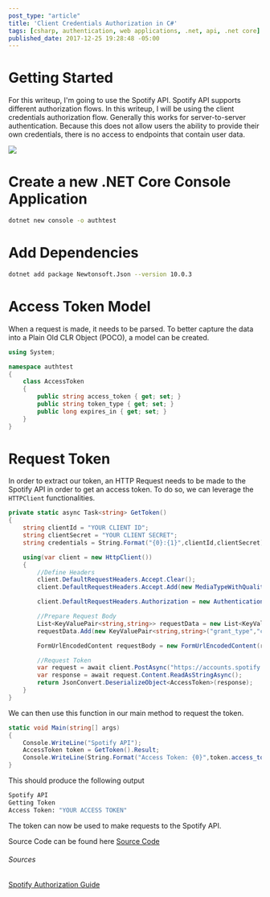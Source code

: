 ```yaml
---
post_type: "article" 
title: 'Client Credentials Authorization in C#'
tags: [csharp, authentication, web applications, .net, api, .net core]
published_date: 2017-12-25 19:28:48 -05:00
---
```



# Getting Started

For this writeup, I'm going to use the Spotify API. Spotify API supports different authorization flows. In this writeup, I will be using the client credentials authorization flow. Generally this works for server-to-server authentication. Because this does not allow users the ability to provide their own credentials, there is no access to endpoints that contain user data.

![](http://cdn.lqdev.tech/files/images/clientcredentialsflowdiagram.png)

# Create a new .NET Core Console Application

```bash
dotnet new console -o authtest
```

# Add Dependencies

```bash
dotnet add package Newtonsoft.Json --version 10.0.3
```

# Access Token Model

When a request is made, it needs to be parsed. To better capture the data into a Plain Old CLR Object (POCO), a model can be created.

```csharp
using System;

namespace authtest
{
    class AccessToken
    {
        public string access_token { get; set; }
        public string token_type { get; set; }
        public long expires_in { get; set; }
    }
}
```

# Request Token

In order to extract our token, an HTTP Request needs to be made to the Spotify API in order to get an access token. To do so, we can leverage the `HTTPClient` functionalities.

```csharp
private static async Task<string> GetToken()
{
    string clientId = "YOUR CLIENT ID";
    string clientSecret = "YOUR CLIENT SECRET";
    string credentials = String.Format("{0}:{1}",clientId,clientSecret);

    using(var client = new HttpClient())
    {
        //Define Headers
        client.DefaultRequestHeaders.Accept.Clear();
        client.DefaultRequestHeaders.Accept.Add(new MediaTypeWithQualityHeaderValue("application/json"));

        client.DefaultRequestHeaders.Authorization = new AuthenticationHeaderValue("Basic",Convert.ToBase64String(Encoding.UTF8.GetBytes(credentials)));

        //Prepare Request Body
        List<KeyValuePair<string,string>> requestData = new List<KeyValuePair<string,string>>();
        requestData.Add(new KeyValuePair<string,string>("grant_type","client_credentials"));

        FormUrlEncodedContent requestBody = new FormUrlEncodedContent(requestData);

        //Request Token
        var request = await client.PostAsync("https://accounts.spotify.com/api/token",requestBody);
        var response = await request.Content.ReadAsStringAsync();
        return JsonConvert.DeserializeObject<AccessToken>(response);   
    }
}
```


We can then use this function in our main method to request the token.

```csharp
static void Main(string[] args)
{
    Console.WriteLine("Spotify API");
    AccessToken token = GetToken().Result;
    Console.WriteLine(String.Format("Access Token: {0}",token.access_token));
}
```

This should produce the following output

```bash
Spotify API
Getting Token
Access Token: "YOUR ACCESS TOKEN"
```

The token can now be used to make requests to the Spotify API.

Source Code can be found here [Source Code](https://gist.github.com/lqdev/5e82a5c856fcf0818e0b5e002deb0c28)

###### Sources
[Spotify Authorization Guide](https://developer.spotify.com/web-api/authorization-guide/#client_credentials_flow)
